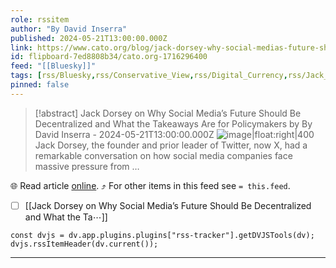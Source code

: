 ```yaml
---
role: rssitem
author: "By David Inserra"
published: 2024-05-21T13:00:00.000Z
link: https://www.cato.org/blog/jack-dorsey-why-social-medias-future-should-be-decentralized-what-takeaways-are-policymakers
id: flipboard-7ed8808b34/cato.org-1716296400
feed: "[[Bluesky]]"
tags: [rss/Bluesky,rss/Conservative_View,rss/Digital_Currency,rss/Jack_Dorsey,rss/Technology]
pinned: false
---
```


> [!abstract] Jack Dorsey on Why Social Media’s Future Should Be Decentralized and What the Takeaways Are for Policymakers by By David Inserra - 2024-05-21T13:00:00.000Z
> ![image|float:right|400](https://ic-cdn.flipboard.com/cato.org/32c743e2bb2db6293443955896aa012b6ecf7aec/_xlarge.jpeg) Jack Dorsey, the founder and prior leader of Twitter, now X, had a remarkable conversation on how social media companies face massive pressure from …

🌐 Read article [online](https://www.cato.org/blog/jack-dorsey-why-social-medias-future-should-be-decentralized-what-takeaways-are-policymakers). ⤴ For other items in this feed see `= this.feed`.

- [ ] [[Jack Dorsey on Why Social Media’s Future Should Be Decentralized and What the Ta⋯]]

~~~dataviewjs
const dvjs = dv.app.plugins.plugins["rss-tracker"].getDVJSTools(dv);
dvjs.rssItemHeader(dv.current());
~~~

- - -
